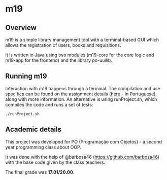 # m19

## Overview
m19 is a simple library management tool with a terminal-based GUI which allows the registration of users, books and requisitions.

It is written in Java using two modules (m19-core for the core logic and m19-app for the frontend) and the library po-uuilib.


## Running m19
Interaction with m19 happens through a terminal. The compilation and use specifics can be found on the assignment details ([here](https://web.tecnico.ulisboa.pt/~david.matos/w/pt/index.php/Programa%C3%A7%C3%A3o_com_Objectos/Projecto_de_Programa%C3%A7%C3%A3o_com_Objectos/Enunciado_do_Projecto_de_2019-2020) - in Portuguese), along with more information. An alternative is using runProject.sh, which compiles the code and runs a set of tests:

```console
./runProject.sh
```


## Academic details
This project was developed for PO (Programação com Objetos) - a second year programming class about OOP.

It was done with the help of @barbosa46 (https://github.com/barbosa46) with the base code given by the class teachers.

The final grade was **17.01/20.00**.
